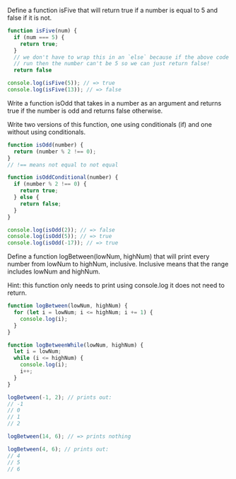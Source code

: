 Define a function isFive that will return true if a number is equal to 5 and false if it is not.

```javascript
function isFive(num) {
  if (num === 5) {
    return true;
  }
  // we don't have to wrap this in an `else` because if the above code did *not*
  // run then the number can't be 5 so we can just return false!
  return false

console.log(isFive(5)); // => true
console.log(isFive(13)); // => false
```
Write a function isOdd that takes in a number as an argument and returns
true if the number is odd and returns false otherwise. 

Write two versions of this function, one using conditionals (if) and one without using
conditionals.

```javascript
function isOdd(number) {
  return (number % 2 !== 0);
}
// !== means not equal to not equal

function isOddConditional(number) {
  if (number % 2 !== 0) {
    return true;
  } else {
    return false;
  }
}

console.log(isOdd(2)); // => false
console.log(isOdd(5)); // => true
console.log(isOdd(-17)); // => true
```

Define a function logBetween(lowNum, highNum) that will print
every number from lowNum to highNum, inclusive. Inclusive means that the
range includes lowNum and highNum. 

Hint: this function only needs to
print using console.log it does not need to return.

```javascript
function logBetween(lowNum, highNum) {
  for (let i = lowNum; i <= highNum; i += 1) {
    console.log(i);
  }
}

function logBetweenWhile(lowNum, highNum) {
  let i = lowNum;
  while (i <= highNum) {
    console.log(i);
    i++;
  }
}

logBetween(-1, 2); // prints out:
// -1
// 0
// 1
// 2

logBetween(14, 6); // => prints nothing

logBetween(4, 6); // prints out:
// 4
// 5
// 6
```
